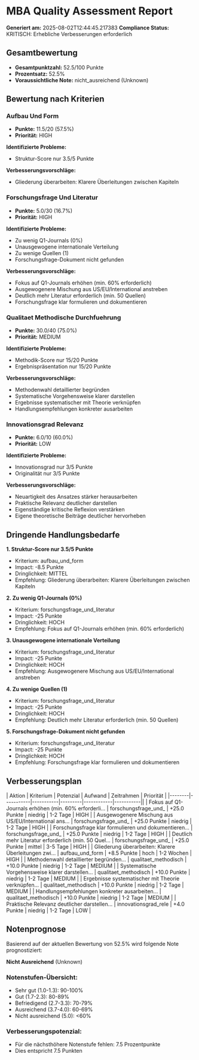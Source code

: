 # MBA Quality Assessment Report

**Generiert am:** 2025-08-02T12:44:45.217383
**Compliance Status:** KRITISCH: Erhebliche Verbesserungen erforderlich

## Gesamtbewertung

- **Gesamtpunktzahl:** 52.5/100 Punkte
- **Prozentsatz:** 52.5%
- **Voraussichtliche Note:** nicht_ausreichend (Unknown)

## Bewertung nach Kriterien

### Aufbau Und Form
- **Punkte:** 11.5/20 (57.5%)
- **Priorität:** HIGH

**Identifizierte Probleme:**
- Struktur-Score nur 3.5/5 Punkte

**Verbesserungsvorschläge:**
- Gliederung überarbeiten: Klarere Überleitungen zwischen Kapiteln

### Forschungsfrage Und Literatur
- **Punkte:** 5.0/30 (16.7%)
- **Priorität:** HIGH

**Identifizierte Probleme:**
- Zu wenig Q1-Journals (0%)
- Unausgewogene internationale Verteilung
- Zu wenige Quellen (1)
- Forschungsfrage-Dokument nicht gefunden

**Verbesserungsvorschläge:**
- Fokus auf Q1-Journals erhöhen (min. 60% erforderlich)
- Ausgewogenere Mischung aus US/EU/International anstreben
- Deutlich mehr Literatur erforderlich (min. 50 Quellen)
- Forschungsfrage klar formulieren und dokumentieren

### Qualitaet Methodische Durchfuehrung
- **Punkte:** 30.0/40 (75.0%)
- **Priorität:** MEDIUM

**Identifizierte Probleme:**
- Methodik-Score nur 15/20 Punkte
- Ergebnispräsentation nur 15/20 Punkte

**Verbesserungsvorschläge:**
- Methodenwahl detaillierter begründen
- Systematische Vorgehensweise klarer darstellen
- Ergebnisse systematischer mit Theorie verknüpfen
- Handlungsempfehlungen konkreter ausarbeiten

### Innovationsgrad Relevanz
- **Punkte:** 6.0/10 (60.0%)
- **Priorität:** LOW

**Identifizierte Probleme:**
- Innovationsgrad nur 3/5 Punkte
- Originalität nur 3/5 Punkte

**Verbesserungsvorschläge:**
- Neuartigkeit des Ansatzes stärker herausarbeiten
- Praktische Relevanz deutlicher darstellen
- Eigenständige kritische Reflexion verstärken
- Eigene theoretische Beiträge deutlicher hervorheben

## Dringende Handlungsbedarfe

**1. Struktur-Score nur 3.5/5 Punkte**
- Kriterium: aufbau_und_form
- Impact: -8.5 Punkte
- Dringlichkeit: MITTEL
- Empfehlung: Gliederung überarbeiten: Klarere Überleitungen zwischen Kapiteln

**2. Zu wenig Q1-Journals (0%)**
- Kriterium: forschungsfrage_und_literatur
- Impact: -25 Punkte
- Dringlichkeit: HOCH
- Empfehlung: Fokus auf Q1-Journals erhöhen (min. 60% erforderlich)

**3. Unausgewogene internationale Verteilung**
- Kriterium: forschungsfrage_und_literatur
- Impact: -25 Punkte
- Dringlichkeit: HOCH
- Empfehlung: Ausgewogenere Mischung aus US/EU/International anstreben

**4. Zu wenige Quellen (1)**
- Kriterium: forschungsfrage_und_literatur
- Impact: -25 Punkte
- Dringlichkeit: HOCH
- Empfehlung: Deutlich mehr Literatur erforderlich (min. 50 Quellen)

**5. Forschungsfrage-Dokument nicht gefunden**
- Kriterium: forschungsfrage_und_literatur
- Impact: -25 Punkte
- Dringlichkeit: HOCH
- Empfehlung: Forschungsfrage klar formulieren und dokumentieren

## Verbesserungsplan

| Aktion | Kriterium | Potenzial | Aufwand | Zeitrahmen | Priorität |
|--------|-----------|-----------|---------|------------|-----------||
| Fokus auf Q1-Journals erhöhen (min. 60% erforderli... | forschungsfrage_und_ | +25.0 Punkte | niedrig | 1-2 Tage | HIGH |
| Ausgewogenere Mischung aus US/EU/International ans... | forschungsfrage_und_ | +25.0 Punkte | niedrig | 1-2 Tage | HIGH |
| Forschungsfrage klar formulieren und dokumentieren... | forschungsfrage_und_ | +25.0 Punkte | niedrig | 1-2 Tage | HIGH |
| Deutlich mehr Literatur erforderlich (min. 50 Quel... | forschungsfrage_und_ | +25.0 Punkte | mittel | 3-5 Tage | HIGH |
| Gliederung überarbeiten: Klarere Überleitungen zwi... | aufbau_und_form | +8.5 Punkte | hoch | 1-2 Wochen | HIGH |
| Methodenwahl detaillierter begründen... | qualitaet_methodisch | +10.0 Punkte | niedrig | 1-2 Tage | MEDIUM |
| Systematische Vorgehensweise klarer darstellen... | qualitaet_methodisch | +10.0 Punkte | niedrig | 1-2 Tage | MEDIUM |
| Ergebnisse systematischer mit Theorie verknüpfen... | qualitaet_methodisch | +10.0 Punkte | niedrig | 1-2 Tage | MEDIUM |
| Handlungsempfehlungen konkreter ausarbeiten... | qualitaet_methodisch | +10.0 Punkte | niedrig | 1-2 Tage | MEDIUM |
| Praktische Relevanz deutlicher darstellen... | innovationsgrad_rele | +4.0 Punkte | niedrig | 1-2 Tage | LOW |

## Notenprognose

Basierend auf der aktuellen Bewertung von 52.5% wird folgende Note prognostiziert:

**Nicht Ausreichend** (Unknown)

### Notenstufen-Übersicht:
- Sehr gut (1.0-1.3): 90-100%
- Gut (1.7-2.3): 80-89%
- Befriedigend (2.7-3.3): 70-79%
- Ausreichend (3.7-4.0): 60-69%
- Nicht ausreichend (5.0): <60%

### Verbesserungspotenzial:
- Für die nächsthöhere Notenstufe fehlen: 7.5 Prozentpunkte
- Dies entspricht 7.5 Punkten
